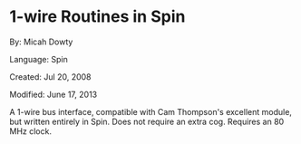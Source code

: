 # 1-wire Routines in Spin

By: Micah Dowty

Language: Spin

Created: Jul 20, 2008

Modified: June 17, 2013

A 1-wire bus interface, compatible with Cam Thompson's excellent module, but written entirely in Spin. Does not require an extra cog. Requires an 80 MHz clock.
